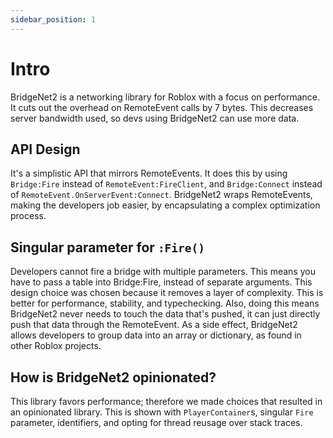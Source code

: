 ```yaml
---
sidebar_position: 1
---
```


# Intro

BridgeNet2 is a networking library for Roblox with a focus on performance. It cuts out the overhead on RemoteEvent calls by 7 bytes. This decreases server bandwidth used, so devs using BridgeNet2 can use more data.

## API Design

It's a simplistic API that mirrors RemoteEvents. It does this by using `Bridge:Fire` instead of `RemoteEvent:FireClient`, and `Bridge:Connect` instead of `RemoteEvent.OnServerEvent:Connect`. BridgeNet2 wraps RemoteEvents, making the developers job easier, by encapsulating a complex optimization process.

## Singular parameter for `:Fire()`

Developers cannot fire a bridge with multiple parameters. This means you have to pass a table into Bridge:Fire, instead of separate arguments. This design choice was chosen because it removes a layer of complexity. This is better for performance, stability, and typechecking. Also, doing this means BridgeNet2 never needs to touch the data that's pushed, it can just directly push that data through the RemoteEvent. As a side effect, BridgeNet2 allows developers to group data into an array or dictionary, as found in other Roblox projects.

## How is BridgeNet2 opinionated?

This library favors performance; therefore we made choices that resulted in an opinionated library. This is shown with `PlayerContainer`s, singular `Fire` parameter, identifiers, and opting for thread reusage over stack traces.
